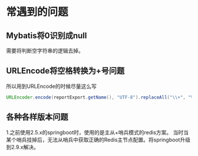 # 常遇到的问题

## Mybatis将0识别成null
需要将判断空字符串的逻辑去掉。

## URLEncode将空格转换为+号问题
所以用到URLEncode的时候尽量这么写
```java
URLEncoder.encode(reportExport.getName(), "UTF-8").replaceAll("\\+", "%20");
```

## 各种各样版本问题
1.之前使用2.5.x的springboot时，使用的是主从+哨兵模式的redis方案。
当时当某个哨兵挂掉后，无法从哨兵中获取正确的Redis主节点配置。将springboot升级到2.9.x解决。

